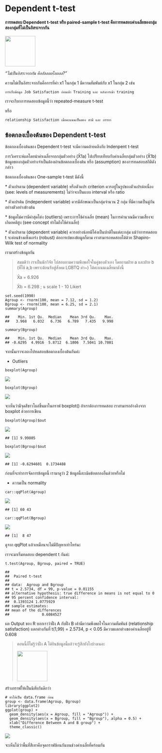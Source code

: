 # Dependent t-test

#### การทดสอบ Dependent t-test หรือ paired-sample t-test คือการทดสอบค่าเฉลี่ยของกลุ่มสองกลุ่มที่ไม่เป็นอิสระจากกัน

<img src="images/%E0%B9%81%E0%B8%A1%E0%B8%A7%E0%B8%95%E0%B8%B1%E0%B9%89%E0%B8%87%E0%B8%A3%E0%B8%B1%E0%B8%9A-5.png" width="100" />

*“ไม่เป็นอิสระจากกัน คืออัลลลลไลลลล?”*

ความไม่เป็นอิสระจากกันคือการที่ค่า x1 ในกลุ่ม 1 มีความสัมพันธ์กับ x1
ในกลุ่ม 2 เช่น

    การเก็บข้อมูล Job Satisfaction ก่อนเข้า Training และ หลังการเข้า training

เราจะเรียกการทดสอบข้อมูลนี้ว่า repeated-measure t-test

หรือ

    relationship Satisfaction เมื่อคะแนนเป็นของ สามี และ ภรรยา

## ข้อตกลงเบื้องต้นของ Dependent t-test

ข้อตกลงเบื้องต้นของ Dependent t-test จะมีความคล้ายคลึงกับ Indenpent
t-test

การวิเคราะห์ผลโดยนำค่าเฉลี่ยจากกลุ่มตัวอย่าง (X̄1a)
ไปเปรียบเทียบกับค่าเฉลี่ยกลุ่มตัวอย่าง (X̄1b)
ข้อมูลของกลุ่มตัวอย่างจำเป็นต้องผ่านข้อตกลงเบื้องต้น หรือ (assumption)
ของการทดสอบสถิติดังกล่าว

ข้อตกลงเบื้องต้นของ One-sample t-test มีดังนี้

\* ตัวแปรตาม (dependent variable) หรือตัวแปร criterion
ควรอยู่ในรูปของตัวแปรต่อเนื่อง (see: levels of measurements)
ไม่ว่าจะเป็นแบบ interval หรือ ratio

\* ตัวแปรต้น (independent variable) ควรมีลักษณะเป็นกลุ่มจำนวน 2 กลุ่ม
ที่มีความเป็นคู่กันอย่างตัวอย่างข้างต้น

\* ข้อมูลไม่ควรมีค่าสุดโต่ง (outliers) เพราะการใช้ค่าเฉลี่ย (mean)
ในการคำนวณมีความเสี่ยงจะเกิดอคติสูง (see concept ทำไมถึงใช้ค่าเฉลี่ย)

\* ตัวแปรตาม (dependent variable) ควรอย่างน้อยมีโค้งเป็นปกติในแต่ละกลุ่ม
แม้ว่าการทดสอบ t จะค่อนข้างแข็งแกร่ง (robust) ต่อการเบ้ของข้อมูลก็ตาม
เราสามารถทดสอบได้ด้วย Shapiro-Wilk test of normality

เรามาสร้างข้อมูลกัน

> สมมติว่า เราเป็นนักวิจัย ไปสอบถามความพึงพอใจในคู่ของตัวเอง โดยถามฝ่าย
> a และฝ่าย b (ที่ใช้ a,b เพราะต้อนรับสู่สังคม LGBTQ ค่า~)
> ได้คะแนนเฉลี่ยมาดังนี้
>
> X̄a = 6.926
>
> X̄b = 6.298 ; น scale 1 - 10 Likert

    set.seed(1990)
    Agroup <- rnorm(100, mean = 7.12, sd = 1.2)
    Bgroup <- rnorm(100, mean = 6.25, sd = 2.1)
    summary(Agroup)

    ##    Min. 1st Qu.  Median    Mean 3rd Qu.    Max. 
    ##   3.968   6.032   6.736   6.789   7.435   9.998

    summary(Bgroup)

    ##    Min. 1st Qu.  Median    Mean 3rd Qu.    Max. 
    ## -0.6295  4.9916  5.8712  6.1806  7.5041 10.7801

จากนั้นเราจะลองไปทดสอบข้อตกลงเบื้องต้นกันค่ะ

-   Outliers

<!-- -->

    boxplot(Agroup)

![](paired_t_files/figure-markdown_strict/unnamed-chunk-2-1.png)

    boxplot(Bgroup)

![](paired_t_files/figure-markdown_strict/unnamed-chunk-2-2.png)

จะเห็นว่ามีจุดสีขาวโผล่ขึ้นมาในกราฟ boxplot() ถ้าเราต้องการทดสอบ
เราสามารถอ้างอิงจาก boxplot ด้วยการเขียน

    boxplot(Agroup)$out

![](paired_t_files/figure-markdown_strict/unnamed-chunk-3-1.png)

    ## [1] 9.99805

    boxplot(Bgroup)$out

![](paired_t_files/figure-markdown_strict/unnamed-chunk-3-2.png)

    ## [1] -0.6294601  0.1734488

ก่อนที่จะทำการจัดการข้อมูลนี้ เรามาดูว่า 2
ข้อมูลนี้ละเมิดข้อตกลงอื่นด้วยหรือไม่

-   ความเป็น normality

<!-- -->

    car::qqPlot(Agroup)

![](paired_t_files/figure-markdown_strict/unnamed-chunk-4-1.png)

    ## [1] 60 43

    car::qqPlot(Bgroup)

![](paired_t_files/figure-markdown_strict/unnamed-chunk-4-2.png)

    ## [1]  8 47

ดูจาก qqPlot แล้วเหมือนจะไม่มีปัญหาเท่าไหร่นะ

เราจะมาเริ่มทดสอบ dependent t กันค่ะ

    t.test(Agroup, Bgroup, paired = TRUE)

    ## 
    ##  Paired t-test
    ## 
    ## data:  Agroup and Bgroup
    ## t = 2.5734, df = 99, p-value = 0.01155
    ## alternative hypothesis: true difference in means is not equal to 0
    ## 95 percent confidence interval:
    ##  0.1393124 1.0775929
    ## sample estimates:
    ## mean of the differences 
    ##               0.6084527

ผล Output ของ R บอกเราว่าฝั่ง A กับฝั่ง B
เค้ามีความพึงพอใจในความสัมพันธ์ (relationship satisfaction)
แตกต่างกันที่ t(1,99) = 2.5734, p &lt; 0.05
มีความแตกต่างของค่าเฉลี่ยอยู่ที่ 0.608

> ตอนนี้ก็ไม่รู้ว่าฝั่ง A ได้ยินข้อมูลนี้แล้วจะรู้สึกยังไงบ้างเนอะ
>
> <img src="images/%E0%B9%81%E0%B8%A1%E0%B8%A7%E0%B8%95%E0%B8%B1%E0%B9%89%E0%B8%87%E0%B8%A3%E0%B8%B1%E0%B8%9A-6.png" width="100" />

สร้างกราฟให้เป็นนิสัยกันดีกว่า

    # ทำให้เป็น data.frame ก่อน
    group <- data.frame(Agroup, Bgroup)
    library(ggplot2)
    ggplot(group) +
      geom_density(aes(x = Agroup, fill = "Agroup")) +
      geom_density(aes(x = Bgroup, fill = "Bgroup"), alpha = 0.5) +
      xlab("Difference Between A and B group") +
      theme_classic()

![](paired_t_files/figure-markdown_strict/unnamed-chunk-6-1.png)

จะเห็นได้ว่าพื้นที่สีเทาคือจุดกราฟซ้อนกันบนช่วงค่าเฉลี่ยที่คร่อมกัน
